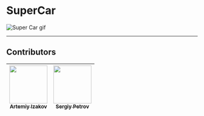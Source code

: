 # SuperCar

![Super Car gif](https://media.giphy.com/media/Q7FMpTBDk3tNVmYLP0/giphy.gif)
___

## Contributors

| [<img src="https://avatars1.githubusercontent.com/u/38810090?s=460&v=4" width="100px;"/><br /><sub><b>Artemiy Izakov</b></sub>](https://github.com/CGOptimum)<br /> | [<img src="https://avatars2.githubusercontent.com/u/25284411?s=460&v=4" width="100px;"/><br /><sub><b>Sergiy Petrov</b></sub>](https://github.com/qkeypechenka)<br />|
|---|---|
